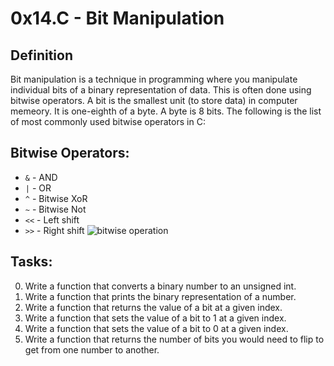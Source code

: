 # 0x14.C - Bit Manipulation

## Definition
Bit manipulation is a technique in programming where you manipulate individual bits of a binary representation of data. This is often done using bitwise operators. A bit is the smallest unit (to store data) in computer memeory. It is one-eighth of a byte. A byte is 8 bits. The following is the list of most commonly used bitwise operators in C:

## Bitwise Operators:
+ `&`	-	AND
+ `|`	-	OR
+ `^` 	-	Bitwise XoR
+ `~` 	-	Bitwise Not
+ `<<`	-	Left shift
+ `>>`	-	Right shift
![bitwise
operation](https://github.com/taofeekajibade/alx-low_level_programming/blob/master/0x14-bit_manipulation/bitwise.png)
## Tasks:
0. Write a function that converts a binary number to an unsigned int.
1. Write a function that prints the binary representation of a number.
2. Write a function that returns the value of a bit at a given index.
3. Write a function that sets the value of a bit to 1 at a given index.
4. Write a function that sets the value of a bit to 0 at a given index.
5. Write a function that returns the number of bits you would need to flip to
   get from one number to another.
